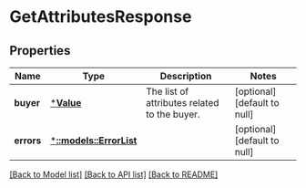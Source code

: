 # GetAttributesResponse

## Properties
Name | Type | Description | Notes
------------ | ------------- | ------------- | -------------
**buyer** | [***Value**](Value.md) | The list of attributes related to the buyer. | [optional] [default to null]
**errors** | [***::models::ErrorList**](ErrorList.md) |  | [optional] [default to null]

[[Back to Model list]](../README.md#documentation-for-models) [[Back to API list]](../README.md#documentation-for-api-endpoints) [[Back to README]](../README.md)


